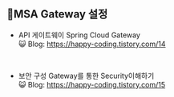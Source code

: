 ## 📝MSA Gateway 설정

* API 게이트웨이 Spring Cloud Gateway <br>
😺 Blog: https://happy-coding.tistory.com/14
<br>

* 보안 구성 Gateway를 통한 Security이해하기 <br>
😺 Blog: https://happy-coding.tistory.com/15
